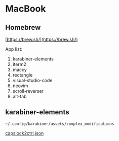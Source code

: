 # MacBook

## Homebrew

[https://brew.sh/](https://brew.sh/)

App list:

1. karabiner-elements
2. iterm2
3. maccy
4. rectangle
5. visual-studio-code
6. neovim
7. scroll-reverser
8. alt-tab

## karabiner-elements

`~/.config/karabiner/assets/complex_modifications`

[capslock2ctrl.json](./capslock2ctrl.json)
